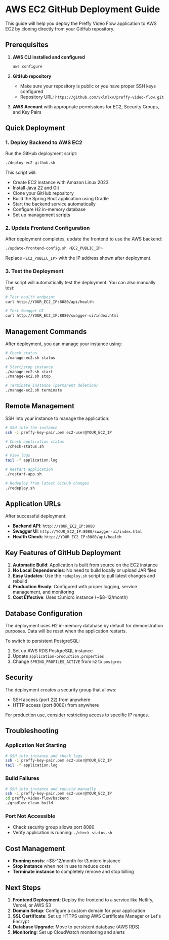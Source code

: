 # AWS EC2 GitHub Deployment Guide

This guide will help you deploy the Preffy Video Flow application to AWS EC2 by cloning directly from your GitHub repository.

## Prerequisites

1. **AWS CLI installed and configured**
   ```bash
   aws configure
   ```

2. **GitHub repository** 
   - Make sure your repository is public or you have proper SSH keys configured
   - Repository URL: `https://github.com/vxlmlxv/preffy-video-flow.git`

3. **AWS Account** with appropriate permissions for EC2, Security Groups, and Key Pairs

## Quick Deployment

### 1. Deploy Backend to AWS EC2

Run the GitHub deployment script:

```bash
./deploy-ec2-github.sh
```

This script will:
- Create EC2 instance with Amazon Linux 2023
- Install Java 22 and Git
- Clone your GitHub repository
- Build the Spring Boot application using Gradle
- Start the backend service automatically
- Configure H2 in-memory database
- Set up management scripts

### 2. Update Frontend Configuration

After deployment completes, update the frontend to use the AWS backend:

```bash
./update-frontend-config.sh <EC2_PUBLIC_IP>
```

Replace `<EC2_PUBLIC_IP>` with the IP address shown after deployment.

### 3. Test the Deployment

The script will automatically test the deployment. You can also manually test:

```bash
# Test health endpoint
curl http://YOUR_EC2_IP:8080/api/health

# Test Swagger UI
curl http://YOUR_EC2_IP:8080/swagger-ui/index.html
```

## Management Commands

After deployment, you can manage your instance using:

```bash
# Check status
./manage-ec2.sh status

# Start/stop instance
./manage-ec2.sh start
./manage-ec2.sh stop

# Terminate instance (permanent deletion)
./manage-ec2.sh terminate
```

## Remote Management

SSH into your instance to manage the application:

```bash
# SSH into the instance
ssh -i preffy-key-pair.pem ec2-user@YOUR_EC2_IP

# Check application status
./check-status.sh

# View logs
tail -f application.log

# Restart application
./restart-app.sh

# Redeploy from latest GitHub changes
./redeploy.sh
```

## Application URLs

After successful deployment:

- **Backend API**: `http://YOUR_EC2_IP:8080`
- **Swagger UI**: `http://YOUR_EC2_IP:8080/swagger-ui/index.html`
- **Health Check**: `http://YOUR_EC2_IP:8080/api/health`

## Key Features of GitHub Deployment

1. **Automatic Build**: Application is built from source on the EC2 instance
2. **No Local Dependencies**: No need to build locally or upload JAR files
3. **Easy Updates**: Use the `redeploy.sh` script to pull latest changes and rebuild
4. **Production Ready**: Configured with proper logging, service management, and monitoring
5. **Cost Effective**: Uses t3.micro instance (~$8-12/month)

## Database Configuration

The deployment uses H2 in-memory database by default for demonstration purposes. Data will be reset when the application restarts.

To switch to persistent PostgreSQL:
1. Set up AWS RDS PostgreSQL instance
2. Update `application-production.properties`
3. Change `SPRING_PROFILES_ACTIVE` from `h2` to `postgres`

## Security

The deployment creates a security group that allows:
- SSH access (port 22) from anywhere
- HTTP access (port 8080) from anywhere

For production use, consider restricting access to specific IP ranges.

## Troubleshooting

### Application Not Starting
```bash
# SSH into instance and check logs
ssh -i preffy-key-pair.pem ec2-user@YOUR_EC2_IP
tail -f application.log
```

### Build Failures
```bash
# SSH into instance and rebuild manually
ssh -i preffy-key-pair.pem ec2-user@YOUR_EC2_IP
cd preffy-video-flow/backend
./gradlew clean build
```

### Port Not Accessible
- Check security group allows port 8080
- Verify application is running: `./check-status.sh`

## Cost Management

- **Running costs**: ~$8-12/month for t3.micro instance
- **Stop instance** when not in use to reduce costs
- **Terminate instance** to completely remove and stop billing

## Next Steps

1. **Frontend Deployment**: Deploy the frontend to a service like Netlify, Vercel, or AWS S3
2. **Domain Setup**: Configure a custom domain for your application
3. **SSL Certificate**: Set up HTTPS using AWS Certificate Manager or Let's Encrypt
4. **Database Upgrade**: Move to persistent database (AWS RDS)
5. **Monitoring**: Set up CloudWatch monitoring and alerts
